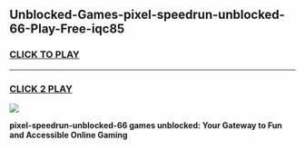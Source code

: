 
## Unblocked-Games-pixel-speedrun-unblocked-66-Play-Free-iqc85
<h3>
<a href="https://premium76.site?title=pixel-speedrun-unblocked-66&ref=19M">CLICK TO PLAY</a></h3>
<hr>

<h3>
<a href="https://premium76.site?title=pixel-speedrun-unblocked-66&ref=19M">CLICK 2 PLAY</a>
  
</h3>

<a href="https://premium76.site?title=pixel-speedrun-unblocked-66&ref=19M"><img src="https://clearcache.store/games.png"></a>


**pixel-speedrun-unblocked-66 games unblocked: Your Gateway to Fun and Accessible Online Gaming**
